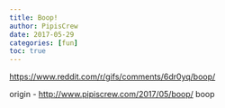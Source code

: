 ```yaml
---
title: Boop!
author: PipisCrew
date: 2017-05-29
categories: [fun]
toc: true
---
```


https://www.reddit.com/r/gifs/comments/6dr0yq/boop/

origin - http://www.pipiscrew.com/2017/05/boop/ boop